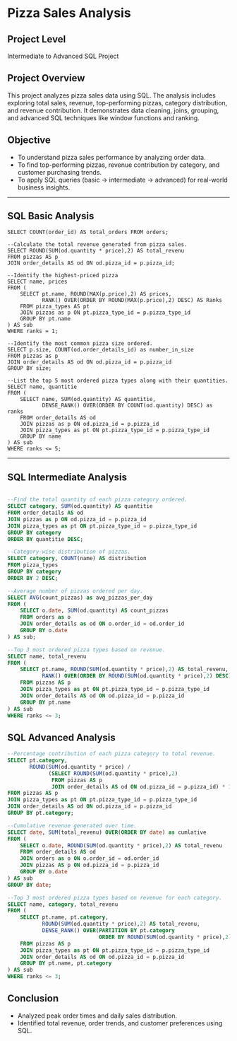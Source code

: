 # Pizza Sales Analysis

##  Project Level
Intermediate to Advanced SQL Project

##  Project Overview  
This project analyzes pizza sales data using SQL.
The analysis includes exploring total sales, revenue, top-performing pizzas, category distribution, and revenue contribution.
It demonstrates data cleaning, joins, grouping, and advanced SQL techniques like window functions and ranking.
  

##  Objective   
- To understand pizza sales performance by analyzing order data.  
- To find top-performing pizzas, revenue contribution by category, and customer purchasing trends.
- To apply SQL queries (basic → intermediate → advanced) for real-world business insights.


---

##  SQL Basic Analysis 

```--Retrieve the total number of orders placed.
SELECT COUNT(order_id) AS total_orders FROM orders;

--Calculate the total revenue generated from pizza sales.
SELECT ROUND(SUM(od.quantity * price),2) AS total_revenu
FROM pizzas AS p
JOIN order_details AS od ON od.pizza_id = p.pizza_id;

--Identify the highest-priced pizza
SELECT name, prices
FROM (
    SELECT pt.name, ROUND(MAX(p.price),2) AS prices,
           RANK() OVER(ORDER BY ROUND(MAX(p.price),2) DESC) AS Ranks
    FROM pizza_types AS pt
    JOIN pizzas as p ON pt.pizza_type_id = p.pizza_type_id
    GROUP BY pt.name
) AS sub
WHERE ranks = 1;

--Identify the most common pizza size ordered.
SELECT p.size, COUNT(od.order_details_id) as number_in_size
FROM pizzas as p
JOIN order_details AS od ON od.pizza_id = p.pizza_id
GROUP BY size;

--List the top 5 most ordered pizza types along with their quantities.
SELECT name, quantitie
FROM (
    SELECT name, SUM(od.quantity) AS quantitie,
           DENSE_RANK() OVER(ORDER BY COUNT(od.quantity) DESC) as ranks
    FROM order_details AS od
    JOIN pizzas as p ON od.pizza_id = p.pizza_id
    JOIN pizza_types as pt ON pt.pizza_type_id = p.pizza_type_id
    GROUP BY name
) AS sub
WHERE ranks <= 5;
```
---

## SQL Intermediate Analysis

```sql

--Find the total quantity of each pizza category ordered.
SELECT category, SUM(od.quantity) AS quantitie
FROM order_details AS od
JOIN pizzas as p ON od.pizza_id = p.pizza_id
JOIN pizza_types as pt ON pt.pizza_type_id = p.pizza_type_id
GROUP BY category
ORDER BY quantitie DESC;

--Category-wise distribution of pizzas.
SELECT category, COUNT(name) AS distribution
FROM pizza_types
GROUP BY category
ORDER BY 2 DESC;

--Average number of pizzas ordered per day.
SELECT AVG(count_pizzas) as avg_pizzas_per_day
FROM (
    SELECT o.date, SUM(od.quantity) AS count_pizzas
    FROM orders as o
    JOIN order_details as od ON o.order_id = od.order_id
    GROUP BY o.date
) AS sub;

--Top 3 most ordered pizza types based on revenue.
SELECT name, total_revenu
FROM (
    SELECT pt.name, ROUND(SUM(od.quantity * price),2) AS total_revenu,
           RANK() OVER(ORDER BY ROUND(SUM(od.quantity * price),2) DESC) as ranks
    FROM pizzas AS p
    JOIN pizza_types as pt ON pt.pizza_type_id = p.pizza_type_id
    JOIN order_details AS od ON od.pizza_id = p.pizza_id
    GROUP BY pt.name
) AS sub
WHERE ranks <= 3;

```


## SQL Advanced Analysis
```sql
--Percentage contribution of each pizza category to total revenue.
SELECT pt.category,
       ROUND(SUM(od.quantity * price) /
             (SELECT ROUND(SUM(od.quantity * price),2)
              FROM pizzas AS p
              JOIN order_details AS od ON od.pizza_id = p.pizza_id) * 100, 2) AS per_revenu
FROM pizzas AS p
JOIN pizza_types as pt ON pt.pizza_type_id = p.pizza_type_id
JOIN order_details AS od ON od.pizza_id = p.pizza_id
GROUP BY pt.category;

--Cumulative revenue generated over time.
SELECT date, SUM(total_revenu) OVER(ORDER BY date) as cumlative
FROM (
    SELECT o.date, ROUND(SUM(od.quantity * price),2) AS total_revenu
    FROM order_details AS od
    JOIN orders as o ON o.order_id = od.order_id
    JOIN pizzas AS p ON od.pizza_id = p.pizza_id
    GROUP BY o.date
) AS sub
GROUP BY date;

--Top 3 most ordered pizza types based on revenue for each category.
SELECT name, category, total_revenu
FROM (
    SELECT pt.name, pt.category,
           ROUND(SUM(od.quantity * price),2) AS total_revenu,
           DENSE_RANK() OVER(PARTITION BY pt.category
                             ORDER BY ROUND(SUM(od.quantity * price),2) DESC) AS ranks
    FROM pizzas AS p
    JOIN pizza_types as pt ON pt.pizza_type_id = p.pizza_type_id
    JOIN order_details AS od ON od.pizza_id = p.pizza_id
    GROUP BY pt.name, pt.category
) AS sub
WHERE ranks <= 3;

```

## Conclusion  
- Analyzed peak order times and daily sales distribution.
- Identified total revenue, order trends, and customer preferences using SQL.


